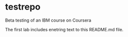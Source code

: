 # testrepo
Beta testing of an IBM course on Coursera

The first lab includes enetring text to this README.md file.
